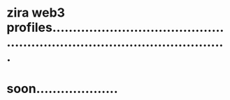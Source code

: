 # zira web3 profiles................................................................................................
# soon....................
